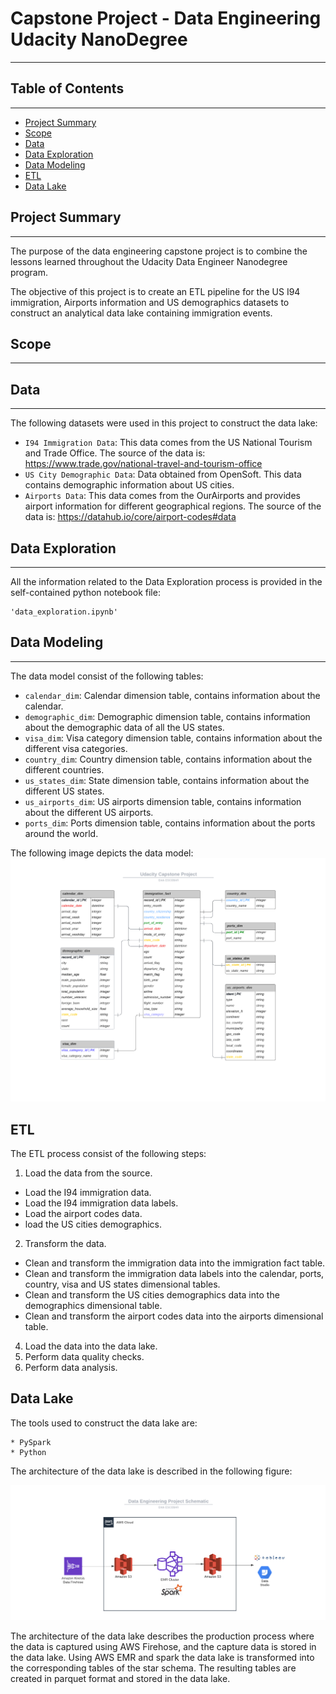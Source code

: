 # Capstone Project - Data Engineering Udacity NanoDegree

---

## Table of Contents

---

  * [Project Summary](#Project-Summary)
  * [Scope](#Scope)
  * [Data](#Data)
  * [Data Exploration](#Data-Exploration)
  * [Data Modeling](#Data-Modeling)
  * [ETL](#ETL)
  * [Data Lake](#Data-Lake)


## Project Summary

---
The purpose of the data engineering capstone project is to combine the lessons learned throughout the Udacity
Data Engineer Nanodegree program. 

The objective of this project is to create an ETL pipeline for the US I94 immigration, 
Airports information and US demographics datasets to construct an analytical data lake containing 
immigration events.

## Scope

---

[//]: # (I plan to create a data lake using Pyspark about immigrants destinations in US. )

[//]: # (To achieve this, I've used I94 immigrations dataset along with US demographics dataset. )

[//]: # (Processed data lake tables could be used to analyse immigration trends at US destination cities and origin of the travelers. )

[//]: # (Output is generated in Apache Parquet columnar format for better performance on aggregation queries.)
## Data

---
The following datasets were used in this project to construct the data lake:

* `I94 Immigration Data`: This data comes from the US National Tourism and Trade Office. The source of the data is: https://www.trade.gov/national-travel-and-tourism-office
* `US City Demographic Data`: Data obtained from OpenSoft. This data contains demographic information about US cities.
* `Airports Data`: This data comes from the OurAirports and provides airport information for different geographical regions. The source of the data is: https://datahub.io/core/airport-codes#data
## Data Exploration

---

All the information related to the Data Exploration process is provided in the self-contained python notebook file:

    'data_exploration.ipynb'


## Data Modeling

---

The data model consist of the following tables:
* `calendar_dim`: Calendar dimension table, contains information about the calendar. 
* `demographic_dim`: Demographic dimension table, contains information about the demographic data of all the US states.
* `visa_dim`: Visa category dimension table, contains information about the different visa categories.
* `country_dim`: Country dimension table, contains information about the different countries.
* `us_states_dim`: State dimension table, contains information about the different US states.
* `us_airports_dim`: US airports dimension table, contains information about the different US airports.
* `ports_dim`: Ports dimension table, contains information about the ports around the world.

The following image depicts the data model:
![Data Model](images/er_diagram.png)

## ETL
The ETL process consist of the following steps:

1. Load the data from the source.
* Load the I94 immigration data.
* Load the I94 immigration data labels.
* Load the airport codes data.
* load the US cities demographics.
2. Transform the data.
* Clean and transform the immigration data into the immigration fact table.
* Clean and transform the immigration data labels into the calendar, ports, country, visa and US states dimensional tables.
* Clean and transform the US cities demographics data into the demographics dimensional table.
* Clean and transform the airport codes data into the airports dimensional table.
4. Load the data into the data lake.
5. Perform data quality checks.
6. Perform data analysis.
## Data Lake

The tools used to construct the data lake are:

    * PySpark 
    * Python

The architecture of the data lake is described in the following figure:

![Data Lake](images/architecture_aws.png)

The architecture of the data lake describes the production process where the data is captured using AWS Firehose, and the 
capture data is stored in the data lake. Using AWS EMR and spark the data lake is transformed into the corresponding tables of the 
star schema. The resulting tables are created in parquet format and stored in the data lake.





